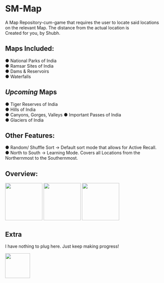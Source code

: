 # SM-Map
A Map Repository-cum-game that requires the user to locate said locations on the relevant Map. The distance from the actual location is    
Created for you, by Shubh.  

## Maps Included:
● National Parks of India  
● Ramsar Sites of India    
● Dams & Reservoirs  
● Waterfalls  

## <i>Upcoming</i> Maps
● Tiger Reserves of India  
● Hills of India  
● Canyons, Gorges, Valleys
● Important Passes of India  
● Glaciers of India  

## Other Features:
● Random/ Shuffle Sort → Default sort mode that allows for Active Recall.  
● North to South → Learning Mode. Covers all Locations from the Northernmost to the Southernmost.

## Overview:
<img src="https://github.com/user-attachments/assets/500d43e1-2004-4ee8-b2d6-43a6a6a12465" height="120" />
<img src="https://github.com/user-attachments/assets/2a3eaa61-1e64-41ab-8b77-be4b8cb32a40" height="120" />
<img src="https://github.com/user-attachments/assets/83fab70e-0843-4083-a98d-41426853ccd9" height="120" />
<!--<img src="https://github.com/user-attachments/assets/36e4c5b6-bc1e-4958-bf69-e566b5d30899" height="120" />
<img src="https://github.com/user-attachments/assets/58f26293-5a5a-4c7c-8f31-7c3ea59d79f7" height="120" />
-->

## Extra
I have nothing to plug here. Just keep making progress!  

<img src="https://github.com/user-attachments/assets/d19c0b80-c5b3-4180-bdca-cb645edcd1ad" height="80" />
